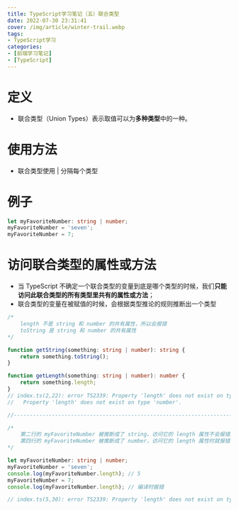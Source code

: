 ```yaml
---
title: TypeScript学习笔记（五）联合类型
date: 2022-07-30 23:31:41
cover: /img/article/winter-trail.webp
tags:
- TypeScript学习
categories:
- [前端学习笔记]
- [TypeScript]
---
```


# 定义

* 联合类型（Union Types）表示取值可以为**多种类型**中的一种。

# 使用方法

* 联合类型使用 | 分隔每个类型

# 例子

```ts
let myFavoriteNumber: string | number;
myFavoriteNumber = 'seven';
myFavoriteNumber = 7;
```

# 访问联合类型的属性或方法

* 当 TypeScript 不确定一个联合类型的变量到底是哪个类型的时候，我们**只能访问此联合类型的所有类型里共有的属性或方法**；
* 联合类型的变量在被赋值的时候，会根据类型推论的规则推断出一个类型

```ts
/*
    length 不是 string 和 number 的共有属性，所以会报错
    toString 是 string 和 number 的共有属性
*/

function getString(something: string | number): string {
    return something.toString();
}

function getLength(something: string | number): number {
    return something.length;
}
// index.ts(2,22): error TS2339: Property 'length' does not exist on type 'string | number'.
//   Property 'length' does not exist on type 'number'.

//----------------------------------------------------------------------

/*
    第二行的 myFavoriteNumber 被推断成了 string，访问它的 length 属性不会报错。
    第四行的 myFavoriteNumber 被推断成了 number，访问它的 length 属性时就报错了。
*/

let myFavoriteNumber: string | number;
myFavoriteNumber = 'seven';
console.log(myFavoriteNumber.length); // 5
myFavoriteNumber = 7;
console.log(myFavoriteNumber.length); // 编译时报错

// index.ts(5,30): error TS2339: Property 'length' does not exist on type 'number'.
```

